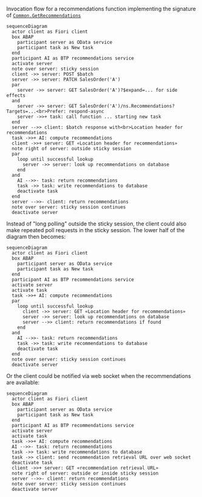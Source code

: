 Invocation flow for a recommendations function implementing the signature of [`Common.GetRecommendations`](../vocabularies/Common.md#GetRecommendations)

```mermaid
sequenceDiagram
  actor client as Fiori client
  box ABAP
    participant server as OData service
    participant task as New task
  end
  participant AI as BTP recommendations service
  activate server
  note over server: sticky session
  client ->> server: POST $batch
  server ->> server: PATCH SalesOrder('A')
  par
    server ->> server: GET SalesOrder('A')?$expand=... for side effects
  and
    server ->> server: GET SalesOrder('A')/ns.Recommendations?Targets=...<br>Prefer: respond-async
    server ->>+ task: call function ... starting new task
  end
  server -->> client: $batch response with<br>Location header for recommendations
  task ->>+ AI: compute recommendations
  client ->>+ server: GET «Location header for recommendations»
  note right of server: outside sticky session
  par
    loop until successful lookup
      server ->> server: look up recommendations on database
    end
  and
    AI -->>- task: return recommendations
    task ->> task: write recommendations to database
    deactivate task
  end
  server -->>- client: return recommendations
  note over server: sticky session continues
  deactivate server
```

Instead of "long polling" outside the sticky session, the client could also make repeated poll requests in the sticky session.
The lower half of the diagram then becomes:
```mermaid
sequenceDiagram
  actor client as Fiori client
  box ABAP
    participant server as OData service
    participant task as New task
  end
  participant AI as BTP recommendations service
  activate server
  activate task
  task ->>+ AI: compute recommendations
  par
    loop until successful lookup
      client ->> server: GET «Location header for recommendations»
      server ->> server: look up recommendations on database
      server -->> client: return recommendations if found
    end
  and
    AI -->>- task: return recommendations
    task ->> task: write recommendations to database
    deactivate task
  end
  note over server: sticky session continues
  deactivate server
```

Or the client could be notified via web socket when the recommendations are available:
```mermaid
sequenceDiagram
  actor client as Fiori client
  box ABAP
    participant server as OData service
    participant task as New task
  end
  participant AI as BTP recommendations service
  activate server
  activate task
  task ->>+ AI: compute recommendations
  AI -->>- task: return recommendations
  task ->> task: write recommendations to database
  task ->> client: send recommendation retrieval URL over web socket
  deactivate task
  client ->>+ server: GET «recommendation retrieval URL»
  note right of server: outside or inside sticky session
  server -->>- client: return recommendations
  note over server: sticky session continues
  deactivate server
```
